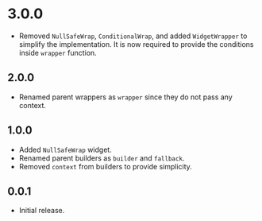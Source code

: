 # 3.0.0

* Removed `NullSafeWrap`, `ConditionalWrap`, and added `WidgetWrapper` to simplify the implementation. It is now required to provide the conditions inside `wrapper` function.

## 2.0.0

* Renamed parent wrappers as `wrapper` since they do not pass any context.

## 1.0.0

* Added `NullSafeWrap` widget.
* Renamed parent builders as `builder` and `fallback`.
* Removed `context` from builders to provide simplicity.

## 0.0.1

* Initial release.
